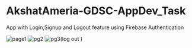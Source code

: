 # AkshatAmeria-GDSC-AppDev_Task
App with Login,Signup and Logout feature using Firebase Authentication

![page1](https://github.com/Akshat120104/AkshatAmeria-GDSC-AppDev_Task/assets/111463937/910c2353-4064-400a-ac91-b9d2e221e8da)
![pg2](https://github.com/Akshat120104/AkshatAmeria-GDSC-AppDev_Task/assets/111463937/714c00c0-1800-4e15-a48a-f7409ff83a50)
![pg3(log out )](https://github.com/Akshat120104/AkshatAmeria-GDSC-AppDev_Task/assets/111463937/6cc1faa9-b275-49d8-825f-105780843fcf)
